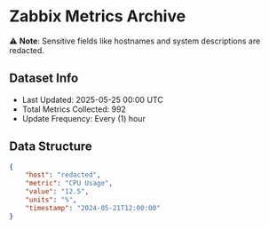 # Zabbix Metrics Archive

⚠️ **Note**: Sensitive fields like hostnames and system descriptions are redacted.

## Dataset Info
- Last Updated: 2025-05-25 00:00 UTC
- Total Metrics Collected: 992
- Update Frequency: Every (1) hour

## Data Structure
```json
{
    "host": "redacted",
    "metric": "CPU Usage",
    "value": "12.5",
    "units": "%",
    "timestamp": "2024-05-21T12:00:00"
}
```
